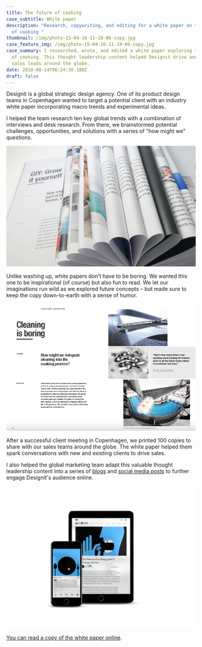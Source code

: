 ```yaml
---
title: The future of cooking
case_subtitle: White paper
description: "Research, copywriting, and editing for a white paper on the future
  of cooking "
thumbnail: /img/photo-15-04-16-11-19-06-copy.jpg
case_feature_img: /img/photo-15-04-16-11-19-06-copy.jpg
case_summary: I researched, wrote, and edited a white paper exploring the future
  of cooking. This thought leadership content helped Designit drive and convert
  sales leads around the globe.
date: 2018-08-14T06:24:30.188Z
draft: false
---
```

Designit is a global strategic design agency. One of its product design teams in Copenhagen wanted to target a potential client with an industry white paper incorporating macro trends and experimental ideas.

I helped the team research ten key global trends with a combination of interviews and desk research. From there, we brainstormed potential challenges, opportunities, and solutions with a series of "how might we" questions.

![GIY: Grow it yourself](/img/photo-15-04-16-11-33-45.jpg)

Unlike washing up, white papers don't have to be boring. We wanted this one to be inspirational (of course) but also fun to read. We let our imaginations run wild as we explored future concepts – but made sure to keep the copy down-to-earth with a sense of humor.

![Cleaning is boring](/img/future-of-cooking-cleaning.png)

After a successful client meeting in Copenhagen, we printed 100 copies to share with our sales teams around the globe. The white paper helped them spark conversations with new and existing clients to drive sales.

I also helped the global marketing team adapt this valuable thought leadership content into a series of [blogs](https://medium.designit.com/the-future-of-cooking-part-1-change-drivers-389a75bc4747) and [social media posts](https://www.instagram.com/p/Bul2Iwcg1U2/?utm_source=ig_web_copy_link) to further engage Designit's audience online.

![](/img/future-of-cooking-on-instagram-and-medium.png)

[You can read a copy of the white paper online](https://issuu.com/designit/docs/future_of_cooking).